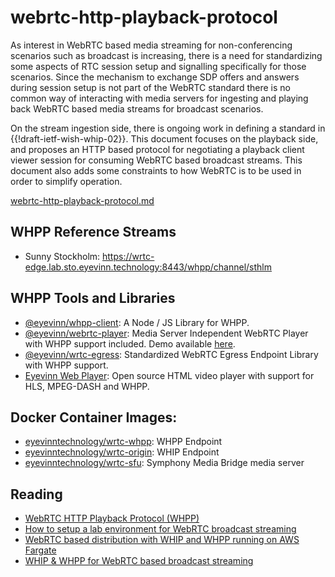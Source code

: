# webrtc-http-playback-protocol

As interest in WebRTC based media streaming for non-conferencing scenarios such as broadcast is increasing, there is a need for standardizing some aspects of RTC session setup and signalling specifically for those scenarios. Since the mechanism to exchange SDP offers and answers during session setup is not part of the WebRTC standard there is no common way of interacting with media servers for ingesting and playing back WebRTC based media streams for broadcast scenarios.

On the stream ingestion side, there is ongoing work in defining a standard in {{!draft-ietf-wish-whip-02}}. This document focuses on the playback side, and proposes an HTTP based protocol for negotiating a playback client viewer session for consuming WebRTC based broadcast streams. This document also adds some constraints to how WebRTC is to be used in order to simplify operation.

[webrtc-http-playback-protocol.md](https://github.com/Eyevinn/webrtc-http-playback-protocol/blob/master/webrtc-http-playback-protocol.md)

## WHPP Reference Streams

- Sunny Stockholm: https://wrtc-edge.lab.sto.eyevinn.technology:8443/whpp/channel/sthlm

## WHPP Tools and Libraries

- [@eyevinn/whpp-client](https://www.npmjs.com/package/@eyevinn/whpp-client): A Node / JS Library for WHPP.
- [@eyevinn/webrtc-player](https://www.npmjs.com/package/@eyevinn/webrtc-player): Media Server Independent WebRTC Player with WHPP support included. Demo available [here](https://webrtc.player.eyevinn.technology).
- [@eyevinn/wrtc-egress](https://www.npmjs.com/package/@eyevinn/wrtc-egress): Standardized WebRTC Egress Endpoint Library with WHPP support.
- [Eyevinn Web Player](https://web.player.eyevinn.technology): Open source HTML video player with support for HLS, MPEG-DASH and WHPP.

## Docker Container Images:

- [eyevinntechnology/wrtc-whpp](https://github.com/Eyevinn/docker-wrtc-whpp): WHPP Endpoint
- [eyevinntechnology/wrtc-origin](https://github.com/Eyevinn/docker-wrtc-origin): WHIP Endpoint
- [eyevinntechnology/wrtc-sfu](https://github.com/Eyevinn/docker-wrtc-sfu): Symphony Media Bridge media server

## Reading

- [WebRTC HTTP Playback Protocol (WHPP)](https://dev.to/video/webrtc-http-playback-protocol-whpp-p66)
- [How to setup a lab environment for WebRTC broadcast streaming](https://dev.to/video/how-to-setup-a-lab-environment-for-webrtc-broadcast-streaming-269)
- [WebRTC based distribution with WHIP and WHPP running on AWS Fargate](https://eyevinntechnology.medium.com/webrtc-based-distribution-with-whip-and-whpp-running-on-aws-fargate-b217e4c6e00)
- [WHIP & WHPP for WebRTC based broadcast streaming](https://eyevinntechnology.medium.com/whip-whpp-for-webrtc-based-broadcast-streaming-2cf469e95299)